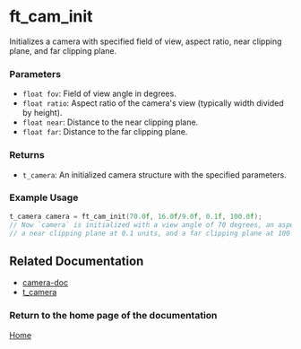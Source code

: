 # ft_cam_init
Initializes a camera with specified field of view, aspect ratio, near clipping plane, and far clipping plane.

### Parameters
- `float fov`: Field of view angle in degrees.
- `float ratio`: Aspect ratio of the camera's view (typically width divided by height).
- `float near`: Distance to the near clipping plane.
- `float far`: Distance to the far clipping plane.

### Returns
- `t_camera`: An initialized camera structure with the specified parameters.

### Example Usage
```c
t_camera camera = ft_cam_init(70.0f, 16.0f/9.0f, 0.1f, 100.0f);
// Now `camera` is initialized with a view angle of 70 degrees, an aspect ratio of 16:9,
// a near clipping plane at 0.1 units, and a far clipping plane at 100 units.
```

## Related Documentation

- [camera-doc](./camera-doc.md)
- [t_camera](./t_camera.md)

### Return to the home page of the documentation
[Home](../home.md)
